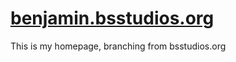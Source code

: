 # [benjamin.bsstudios.org](https://benjamin.bsstuios.org/)

This is my homepage, branching from bsstudios.org